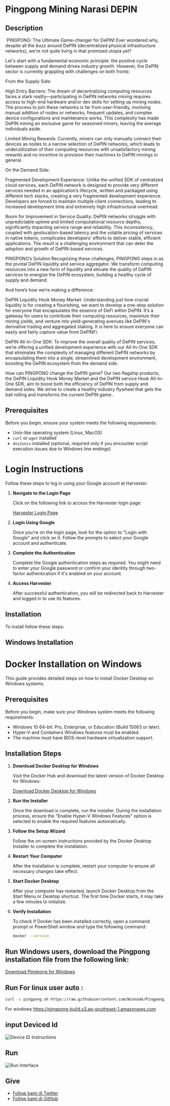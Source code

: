 # Pingpong Mining Narasi DEPIN

## Description
`PINGPONG: The Ultimate Game-changer for DePIN!
Ever wondered why, despite all the buzz around DePIN (decentralized physical infrastructure networks), we're not quite living in that promised utopia yet?

Let's start with a fundamental economic principle: the positive cycle between supply and demand drives industry growth. However, the DePIN sector is currently grappling with challenges on both fronts:

From the Supply Side:

High Entry Barriers: The dream of decentralizing computing resources faces a stark reality—participating in DePIN networks mining requires access to high-end hardware and/or dev skills for setting up mining nodes. The process to join these networks is far from user-friendly, involving manual addition of nodes or networks, frequent updates, and complex device configurations and maintenance works. This complexity has made DePIN mining an exclusive game for seasoned miners, leaving the average individuals aside.

Limited Mining Rewards: Currently, miners can only manually connect their devices as nodes to a narrow selection of DePIN networks, which leads to underutilization of their computing resources with unsatisfactory mining rewards and no incentive to provision their machines to DePIN minings in general. 

On the Demand Side:

Fragmented Development Experience: Unlike the unified SDK of centralized cloud services, each DePIN network is designed to provide very different services needed in an application’s lifecycle, written and packaged using different tech stacks, creating a very fragmented development experience. Developers are forced to maintain multiple client connections, leading to increased development time and extremely high infrastructural overhead.

Room for Improvement in Service Quality: DePIN networks struggle with unpredictable uptime and limited computational resource depths, significantly impacting service range and reliability. This inconsistency, coupled with geolocation-based latency and the volatile pricing of services in native tokens, complicates developers' efforts to deliver stable, efficient applications. The result is a challenging environment that can deter the adoption and growth of DePIN-based services.

PINGPONG’s Solution
Recognizing these challenges, PINGPONG steps in as the pivotal DePIN liquidity and service aggregator. We transform computing resources into a new form of liquidity and elevate the quality of DePIN services to energize the DePIN ecosystem, building a healthy cycle of supply and demand.

And here’s how we’re making a difference:

DePIN Liquidity Hook Money Market: Understanding just how crucial liquidity is for creating a flourishing, we want to develop a one-stop solution for everyone that encapsulates the essence of DeFi within DePIN. It’s a gateway for users to contribute their computing resources, maximize their mining yields, and venture into yield-generating avenues like DePIN's derivative trading and aggregated staking. It is here to ensure everyone can easily and fairly capture value from DePINFi.

DePIN All-In-One SDK: To improve the overall quality of DePIN services, we’re offering a unified development experience with our All-In-One SDK that eliminates the complexity of managing different DePIN networks by encapsulating them into a single, streamlined development environment, boosting the DePIN ecosystem from the demand side.

How can PINGPONG change the DePIN game? 
Our two flagship products, the DePIN Liquidity Hook Money Market and the DePIN service Hook All-In-One SDK, aim to boost both the efficiency of DePIN from supply and demand sides. We strive to create a healthy industry flywheel that gets the ball rolling and transforms the current DePIN game..

## Prerequisites
Before you begin, ensure your system meets the following requirements:
- Unix-like operating system (Linux, MacOS)
- `curl` or `wget` installed
- `dos2unix` installed (optional, required only if you encounter script execution issues due to Windows line endings)


# Login Instructions

Follow these steps to log in using your Google account at Harvester:

1. **Navigate to the Login Page**

   Click on the following link to access the Harvester login page:
   
   [Harvester Login Page](https://harvester.pingpong.build/login)

2. **Login Using Google**

   Once you're on the login page, look for the option to "Login with Google" and click on it. Follow the prompts to select your Google account and authenticate.

3. **Complete the Authentication**

   Complete the Google authentication steps as required. You might need to enter your Google password or confirm your identity through two-factor authentication if it's enabled on your account.

4. **Access Harvester**

   After successful authentication, you will be redirected back to Harvester and logged in to use its features.

## Installation
To install follow these steps:

## Windows Installation
# Docker Installation on Windows

This guide provides detailed steps on how to install Docker Desktop on Windows systems.

## Prerequisites

Before you begin, make sure your Windows system meets the following requirements:

- Windows 10 64-bit: Pro, Enterprise, or Education (Build 15063 or later).
- Hyper-V and Containers Windows features must be enabled.
- The machine must have BIOS-level hardware virtualization support.

## Installation Steps

1. **Download Docker Desktop for Windows**

   Visit the Docker Hub and download the latest version of Docker Desktop for Windows:

   [Download Docker Desktop for Windows](https://hub.docker.com/editions/community/docker-ce-desktop-windows/)

2. **Run the Installer**

   Once the download is complete, run the installer. During the installation process, ensure the "Enable Hyper-V Windows Features" option is selected to enable the required features automatically.

3. **Follow the Setup Wizard**

   Follow the on-screen instructions provided by the Docker Desktop Installer to complete the installation.

4. **Restart Your Computer**

   After the installation is complete, restart your computer to ensure all necessary changes take effect.

5. **Start Docker Desktop**

   After your computer has restarted, launch Docker Desktop from the Start Menu or Desktop shortcut. The first time Docker starts, it may take a few minutes to initialize.

6. **Verify Installation**

   To check if Docker has been installed correctly, open a command prompt or PowerShell window and type the following command:

   ```bash
   docker --version

## Run Windows users, download the Pingpong installation file from the following link:

[Download Pingpong for Windows](https://pingpong-build.s3.ap-southeast-1.amazonaws.com)



 ## Run For linux user auto : 
   ```bash
   curl -o pingpong.sh https://raw.githubusercontent.com/Winnode/Pingpong/main/pingpong.sh && sed -i 's/\r$//' pingpong.sh && chmod +x pingpong.sh && ./pingpong.sh
   ```


For windows 
https://pingpong-build.s3.ap-southeast-1.amazonaws.com

##  input Deviced Id

![Device ID Instructions](https://raw.githubusercontent.com/Winnode/Pingpong/main/device%20ID.png "Device ID")

## Run

![Run Interface](https://github.com/Winnode/Pingpong/blob/main/Run.png "Run Command Interface")


## Give
- [Follow kami di Twitter](https://twitter.com/Winnode)
- [Follow kami di GitHub](https://github.com/Winnode)

